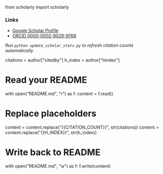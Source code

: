 from scholarly import scholarly

### Links
- [Google Scholar Profile](https://scholar.google.com/citations?user=rFZAeeEAAAAJ)
- [ORCID 0000-0002-9029-9768](https://orcid.org/0000-0002-9029-9768)

*Run `python update_scholar_stats.py` to refresh citation counts automatically.*

citations = author["citedby"]
h_index = author["hindex"]

# Read your README
with open("README.md", "r") as f:
    content = f.read()

# Replace placeholders
content = content.replace("{{CITATION_COUNT}}", str(citations))
content = content.replace("{{H_INDEX}}", str(h_index))

# Write back to README
with open("README.md", "w") as f:
    f.write(content)



<!--
**huntereby/huntereby** is a ✨ _special_ ✨ repository because its `README.md` (this file) appears on your GitHub profile.

Here are some ideas to get you started:

- 🔭 I’m currently working on ...
- 🌱 I’m currently learning ...
- 👯 I’m looking to collaborate on ...
- 🤔 I’m looking for help with ...
- 💬 Ask me about ...
- 📫 How to reach me: ...
- 😄 Pronouns: ...
- ⚡ Fun fact: ...
-->
